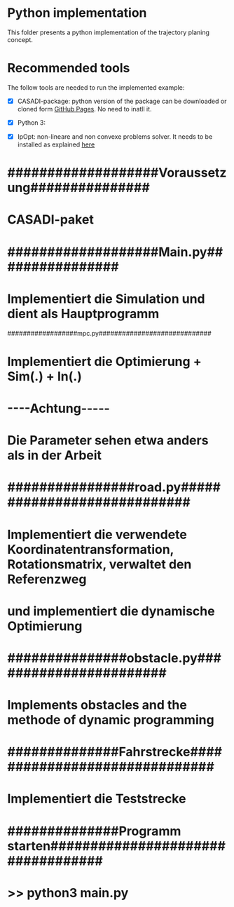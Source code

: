 # Python implementation
This folder presents a python implementation of the trajectory planing concept.     
# Recommended tools
The follow tools are needed to run the implemented example:
- [x] CASADI-package: 
python version of the package can be downloaded or cloned form [GitHub Pages](https://github.com/casadi/casadi/tree/master/docs). No need to inatll it.
- [x] Python 3:
- [x] IpOpt:
non-lineare and non convexe problems solver. It needs to be installed as explained [here](https://www.coin-or.org/Ipopt/documentation/node10.html)




# ###################Voraussetzung###############
# CASADI-paket

# ###################Main.py################
# Implementiert die Simulation und dient als Hauptprogramm

##################mpc.py#############################
# Implementiert die Optimierung + Sim(.) + In(.)
# ----Achtung----- 
# Die Parameter sehen etwa anders als in der Arbeit 

# ################road.py############################
# Implementiert die verwendete Koordinatentransformation, Rotationsmatrix, verwaltet den Referenzweg 
# und implementiert die dynamische Optimierung

# ###############obstacle.py#######################
# Implements obstacles and the methode of dynamic programming 

# ##############Fahrstrecke##############################
# Implementiert die Teststrecke 

# ##############Programm starten##################################
# >> python3 main.py

